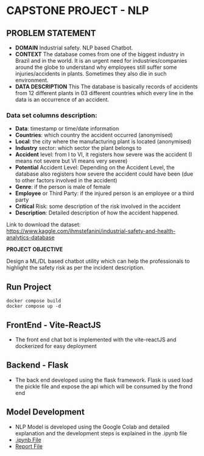 ﻿# CAPSTONE PROJECT - NLP

## PROBLEM STATEMENT

- **DOMAIN** Industrial safety. NLP based Chatbot.
- **CONTEXT** The database comes from one of the biggest industry in Brazil and in the world. It is an urgent need for industries/companies around the globe to understand why employees still suffer some injuries/accidents in plants. Sometimes they also die in such environment.
- **DATA DESCRIPTION** This  The  database  is  basically  records  of  accidents  from  12  different  plants  in  03  different  countries  which  every  line  in  the  data  is  an occurrence of an accident.

### Data set columns description: 

- **Data**: timestamp or time/date information
- **Countries**: which country the accident occurred (anonymised)
- **Local**: the city where the manufacturing plant is located (anonymised)
- **Industry** sector: which sector the plant belongs to
- **Accident** level: from I to VI, it registers how severe was the accident (I means not severe but VI means very severe)
- **Potential** Accident Level: Depending on the Accident Level, the database also registers how severe the accident could have been (due to other factors involved in the accident)
- **Genre**: if the person is male of female
- **Employee** or Third Party: if the injured person is an employee or a third party
- **Critical** Risk: some description of the risk involved in the accident
- **Description**: Detailed description of how the accident happened.

Link to download the dataset: https://www.kaggle.com/ihmstefanini/industrial-safety-and-health-analytics-database

**PROJECT OBJECTIVE** 

Design  a  ML/DL  based  chatbot  utility  which  can  help  the  professionals  to  highlight  the  safety  risk  as  per  the  incident description.

## Run Project
```
docker compose build 
docker compose up -d
```

## FrontEnd - Vite-ReactJS
- The front end chat bot is implemented with the vite-reactJS and dockerized for easy deployment

## Backend - Flask ##
- The back end developed using the flask framework. Flask is used load the pickle file and expose the api which will be consumed by the frond end

## Model Development
- NLP Model is developed using the Google Colab and detailed explanation and the development steps is explained in the .ipynb file
- [.ipynb File](./Others/Chatbot_NLP_Industrial+Safety.ipynb)
- [Report File](./Others/Chatbot_NLP_Industrial+Safety_Interim+Report.pdf)


